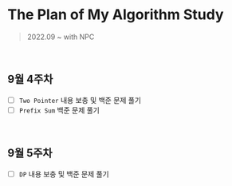 # The Plan of My Algorithm Study

> 2022.09 ~ with NPC

<br/>

## 9월 4주차

- [ ] `Two Pointer` 내용 보충 및 백준 문제 풀기
- [ ] `Prefix Sum` 백준 문제 풀기

<br/>

## 9월 5주차
- [ ] `DP` 내용 보충 및 백준 문제 풀기
